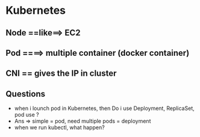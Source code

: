 # Kubernetes

## Node ==like==> EC2

## Pod ====> multiple container (docker container)

## CNI == gives the IP in cluster

## Questions
 - when i lounch pod in Kubernetes, then Do i use Deployment, ReplicaSet, pod use ?
 - Ans => simple = pod, need multiple pods = deployment
 - when we run kubectl, what happen?